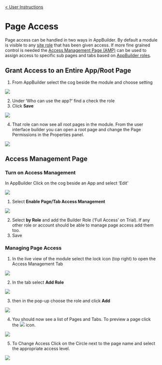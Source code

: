 [< User Instructions](../../Index.md)

# Page Access

Page access can be handled in two ways in AppBuilder. By default a module is visible to any [site role](../roles/Roles.md#site-roles) that has been given access. If more fine grained control is needed the
[Access Management Page (AMP)](#access-management-page) can be used to assign access to specific sub pages and tabs based on [AppBuilder roles](../roles/Roles.md#appbuilder-roles).

## Grant Access to an Entire App/Root Page

1. From AppBuilder select the cog beside the module and choose setting

![](images/image8.png)

2. Under ‘Who can use the app?’ find a check the role
3. Click **Save**

![](images/image6.png)

4. That role can now see all root pages in the module. From the user interface builder you can open a root page and change the Page Permissions in the Properties panel.

![](images/image2.png)

## Access Management Page

### Turn on Access Management

In AppBuilder Click on the cog beside an App and select ‘Edit’

![](images/image8.png)

1. Select **Enable Page/Tab Access Management**

![](images/image5.png)

2. Select **by Role** and add the Builder Role (‘Full Access’ on Trial). If any other role or account should be able to manage page access add them too.
3. Save

### Managing Page Access

1. In the live view of the module select the lock icon (top right) to open the Access Management Tab

![](images/image1.png)

2. In the tab select **Add Role**

![](images/image10.png)

3. then in the pop-up choose the role and click **Add**

![](images/image3.png)

4. You should now see a list of Pages and Tabs. To preview a page click the
   ![](images/image4.png) icon.

![](images/image7.png)

5. To Change Access Click on the Circle next to the page name and select the appropriate access level.

![](images/image11.png)
